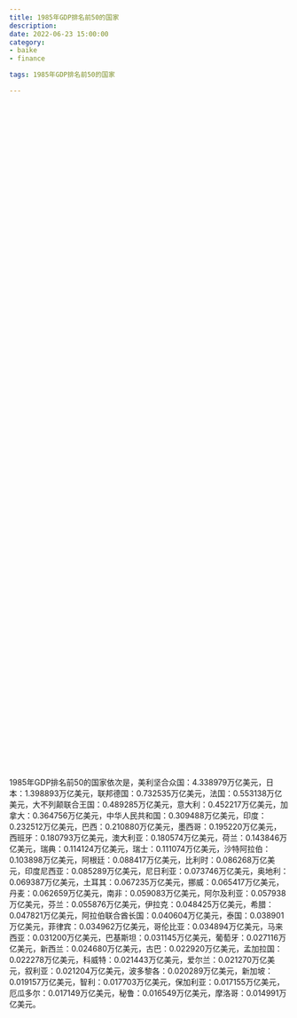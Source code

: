 ```yaml
---
title: 1985年GDP排名前50的国家
description:
date: 2022-06-23 15:00:00
category:
- baike
- finance

tags: 1985年GDP排名前50的国家

---
```


<!-- 引入刚刚下载的 ECharts 文件 -->
<script src="/assets/js/charts/echarts.min.js"></script>

<!-- 为 ECharts 准备一个定义了宽高的 DOM -->
<div id="myChart" style="width: 100%;height:1200px;"></div>

<div>
<p class="paragraph">1985年GDP排名前50的国家依次是，美利坚合众国：4.338979万亿美元，日本：1.398893万亿美元，联邦德国：0.732535万亿美元，法国：0.553138万亿美元，大不列颠联合王国：0.489285万亿美元，意大利：0.452217万亿美元，加拿大：0.364756万亿美元，中华人民共和国：0.309488万亿美元，印度：0.232512万亿美元，巴西：0.210880万亿美元，墨西哥：0.195220万亿美元，西班牙：0.180793万亿美元，澳大利亚：0.180574万亿美元，荷兰：0.143846万亿美元，瑞典：0.114124万亿美元，瑞士：0.111074万亿美元，沙特阿拉伯：0.103898万亿美元，阿根廷：0.088417万亿美元，比利时：0.086268万亿美元，印度尼西亚：0.085289万亿美元，尼日利亚：0.073746万亿美元，奥地利：0.069387万亿美元，土耳其：0.067235万亿美元，挪威：0.065417万亿美元，丹麦：0.062659万亿美元，南非：0.059083万亿美元，阿尔及利亚：0.057938万亿美元，芬兰：0.055876万亿美元，伊拉克：0.048425万亿美元，希腊：0.047821万亿美元，阿拉伯联合酋长国：0.040604万亿美元，泰国：0.038901万亿美元，菲律宾：0.034962万亿美元，哥伦比亚：0.034894万亿美元，马来西亚：0.031200万亿美元，巴基斯坦：0.031145万亿美元，葡萄牙：0.027116万亿美元，新西兰：0.024680万亿美元，古巴：0.022920万亿美元，孟加拉国：0.022278万亿美元，科威特：0.021443万亿美元，爱尔兰：0.021270万亿美元，叙利亚：0.021204万亿美元，波多黎各：0.020289万亿美元，新加坡：0.019157万亿美元，智利：0.017703万亿美元，保加利亚：0.017155万亿美元，厄瓜多尔：0.017149万亿美元，秘鲁：0.016549万亿美元，摩洛哥：0.014991万亿美元。</p>
</div>

<script>
    var chartDom = document.getElementById('myChart');
    var myChart = echarts.init(chartDom);
    var option;

    option = {
        title: {
            text: ''
        },
        tooltip: {
            trigger: 'axis',
            axisPointer: {
                type: 'shadow'
            }
        },
        legend: {},
        grid: {
            left: '0%',
            right: '0%',
            bottom: '3%',
            containLabel: true
        },
        xAxis: {
            type: 'value',
            boundaryGap: [0, 0.01]
        },
        yAxis: {
            type: 'category',
            data: ["摩洛哥", "秘鲁", "厄瓜多尔", "保加利亚", "智利", "新加坡", "波多黎各", "叙利亚", "爱尔兰", "科威特", "孟加拉国", "古巴", "新西兰", "葡萄牙", "巴基斯坦", "马来西亚", "哥伦比亚", "菲律宾", "泰国", "阿拉伯联合酋长国", "希腊", "伊拉克", "芬兰", "阿尔及利亚", "南非", "丹麦", "挪威", "土耳其", "奥地利", "尼日利亚", "印度尼西亚", "比利时", "阿根廷", "沙特阿拉伯", "瑞士", "瑞典", "荷兰", "澳大利亚", "西班牙", "墨西哥", "巴西", "印度", "中华人民共和国", "加拿大", "意大利", "大不列颠联合王国", "法国", "联邦德国", "日本", "美利坚合众国"]
        },
        series: [
            {
                itemStyle: {
                    color: "#00868B"
                },
                name: '（单位：万亿美元）',
                type: 'bar',
                data: [0.014991, 0.016549, 0.017149, 0.017155, 0.017703, 0.019157, 0.020289, 0.021204, 0.021270, 0.021443, 0.022278, 0.022920, 0.024680, 0.027116, 0.031145, 0.031200, 0.034894, 0.034962, 0.038901, 0.040604, 0.047821, 0.048425, 0.055876, 0.057938, 0.059083, 0.062659, 0.065417, 0.067235, 0.069387, 0.073746, 0.085289, 0.086268, 0.088417, 0.103898, 0.111074, 0.114124, 0.143846, 0.180574, 0.180793, 0.195220, 0.210880, 0.232512, 0.309488, 0.364756, 0.452217, 0.489285, 0.553138, 0.732535, 1.398893, 4.338979]
            }
        ]
    };

    option && myChart.setOption(option);

</script>
